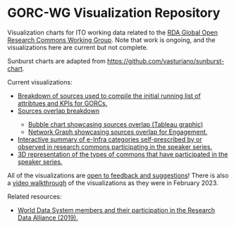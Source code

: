 # GORC-WG Visualization Repository

Visualization charts for ITO working data related to the <a href="https://www.rd-alliance.org/groups/gorc-international-model-wg">RDA Global Open Research Commons Working Group</a>. Note that work is ongoing, and the visualizations here are current but not complete.

Sunburst charts are adapted from https://github.com/vasturiano/sunburst-chart.

Current visualizations:
<ul>
<li><a href="https://wds-ito.github.io/gorc-wg.github.io//misc/AttributesSources/">Breakdown of sources used to compile the initial running list of attribtues and KPIs for GORCs.</a></li>
<li><a href="https://wds-ito.github.io/gorc-wg.github.io/misc/SourcesOverlap/">Sources overlap breakdown</a></li>
<ul>
<li><a href="https://public.tableau.com/app/profile/caroline.lee8759/viz/NumberofSourcesthatReferenceAttributesFeaturesKPIs/EssentialElement">Bubble chart showcasing sources overlap (Tableau graphic)</a></li>
<li><a href="https://wds-ito.github.io/gorc-wg.github.io/python/SourcesOverlap/SourcesOverlap_Engagement.html">Network Graph showcasing sources overlap for Engagement.</a></li>
</ul>
<li><a href="https://wds-ito.github.io/gorc-wg.github.io/sunburst/example/eInfraSummary/">Interactive summary of e-Infra categories self-prescribed by or observed in research commons participating in the speaker series.</a></li>
<li><a href="https://wds-ito.github.io/gorc-wg.github.io//python/TypesOfCommons/">3D representation of the types of commons that have participated in the speaker series.</a></li>
</ul>

All of the visualizations are <a href="https://docs.google.com/document/d/10_mUtJfGFOaUSSoEhs8JfnYk9DWOc0jQSW8l60-HYUE/edit?usp=sharing">open to feedback and suggestions</a>! There is also a <a href="https://drive.google.com/file/d/1sy9pe5luZHjdVmsNmx0ry5n7Ek-mkUWl/view?usp=share_link">video walkthrough</a> of the visualizations as they were in February 2023.

Related resources:
<ul>
<li><a href="https://public.tableau.com/app/profile/ito.ra1/viz/RDAMembershipWorldwide_16322486753610/RDAMembershipWorldwide">World Data System members and their participation in the Research Data Alliance (2019).</a></li>
</ul>
